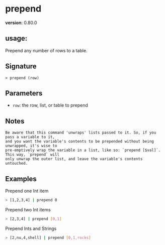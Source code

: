 # prepend

**version**: 0.80.0

## **usage**:

Prepend any number of rows to a table.

## Signature

`> prepend (row)`

## Parameters

- `row`: the row, list, or table to prepend

## Notes

```text
Be aware that this command 'unwraps' lists passed to it. So, if you pass a variable to it,
and you want the variable's contents to be prepended without being unwrapped, it's wise to
pre-emptively wrap the variable in a list, like so: `prepend [$val]`. This way, `prepend` will
only unwrap the outer list, and leave the variable's contents untouched.
```

## Examples

Prepend one Int item

```bash
> [1,2,3,4] | prepend 0
```

Prepend two Int items

```bash
> [2,3,4] | prepend [0,1]
```

Prepend Ints and Strings

```bash
> [2,nu,4,shell] | prepend [0,1,rocks]
```
